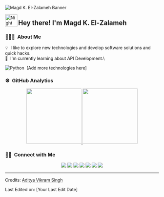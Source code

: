![Magd K. El-Zalameh Banner](https://raw.githubusercontent.com/Magdishere/Magdishere/main/assets/Magd%20K.%20El-Zalameh%20Banner.jpg)

<img alt="Night Coding" src="./assets/Hand%20Wave.gif" width='40' align="left"/><h2>Hey there! I'm Magd K. El-Zalameh</h2>

<!-- ## 👋 &nbsp;Hey there! I'm Magd K. El-Zalameh -->

### 👨🏻‍💻 &nbsp;About Me

💡 &nbsp;I like to explore new technologies and develop software solutions and quick hacks.\
🌱 &nbsp;I'm currently learning about API Development.\

![Python](https://img.shields.io/badge/-Python-05122A?style=flat&logo=python)&nbsp;
[Add more technologies here]

### ⚙️ &nbsp;GitHub Analytics

<p align="center">
<a href="https://github.com/Magdishere">
  <img height="180em" src="https://github-readme-stats-eight-theta.vercel.app/api?username=Magdishere&show_icons=true&theme=algolia&include_all_commits=true&count_private=true"/>
  <img height="180em" src="https://github-readme-stats-eight-theta.vercel.app/api/top-langs/?username=Magdishere&layout=compact&langs_count=8&theme=algolia"/>
</a>
</p>

### 🤝🏻 &nbsp;Connect with Me

<p align="center">
<a href="https://www.yourwebsite.com"><img src="https://img.shields.io/badge/-yourwebsite.com-3423A6?style=flat&logo=Google-Chrome&logoColor=white"/></a>
<a href="https://linkedin.com/in/Magdishere"><img src="https://img.shields.io/badge/-Magd%20K.%20El-Zalameh-0077B5?style=flat&logo=Linkedin&logoColor=white"/></a>
<a href="mailto:youremail@example.com"><img src="https://img.shields.io/badge/-youremail@example.com-D14836?style=flat&logo=Gmail&logoColor=white"/></a>
<a href="https://instagram.com/yourinstagram"><img src="https://img.shields.io/badge/-@yourinstagram-E4405F?style=flat&logo=Instagram&logoColor=white"/></a>
<a href="https://facebook.com/yourfacebook"><img src="https://img.shields.io/badge/-@yourfacebook-1877F2?style=flat&logo=Facebook&logoColor=white"/></a>
<a href="https://www.pinterest.ca/yourpinterest"><img src="https://img.shields.io/badge/-@yourpinterest-BD081C?style=flat&logo=Pinterest&logoColor=white"/></a>
<a href="https://www.behance.net/yourbehance"><img src="https://img.shields.io/badge/-@yourbehance-1769FF?style=flat&logo=Behance&logoColor=white"/></a>
</p>

-----
Credits: [Aditya Vikram Singh](https://github.com/AVS1508)

Last Edited on: [Your Last Edit Date]
